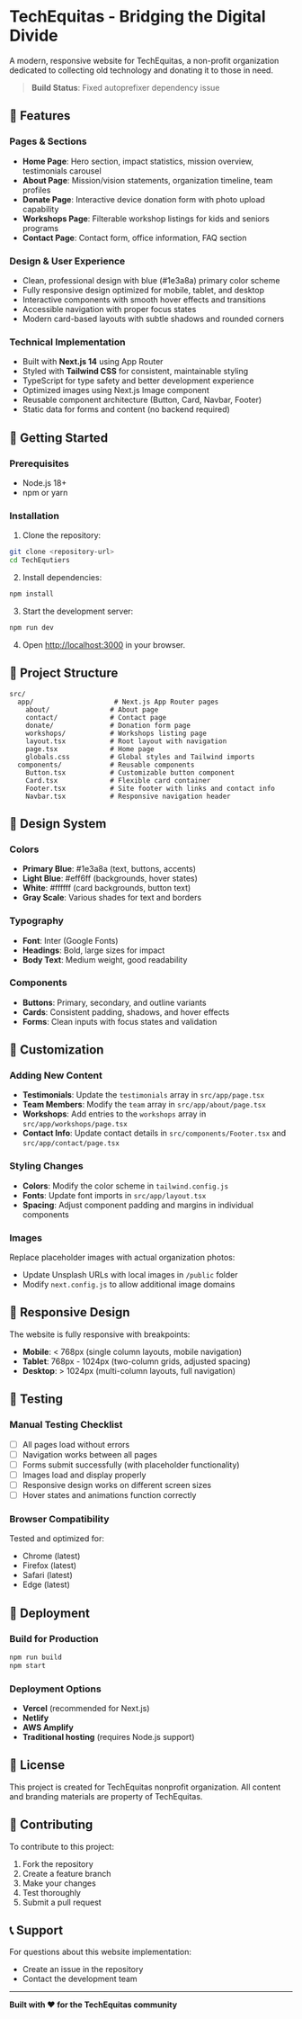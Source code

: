 # TechEquitas - Bridging the Digital Divide

A modern, responsive website for TechEquitas, a non-profit organization dedicated to collecting old technology and donating it to those in need.

> **Build Status**: Fixed autoprefixer dependency issue

## 🌟 Features

### Pages & Sections
- **Home Page**: Hero section, impact statistics, mission overview, testimonials carousel
- **About Page**: Mission/vision statements, organization timeline, team profiles
- **Donate Page**: Interactive device donation form with photo upload capability
- **Workshops Page**: Filterable workshop listings for kids and seniors programs
- **Contact Page**: Contact form, office information, FAQ section

### Design & User Experience
- Clean, professional design with blue (#1e3a8a) primary color scheme
- Fully responsive design optimized for mobile, tablet, and desktop
- Interactive components with smooth hover effects and transitions
- Accessible navigation with proper focus states
- Modern card-based layouts with subtle shadows and rounded corners

### Technical Implementation
- Built with **Next.js 14** using App Router
- Styled with **Tailwind CSS** for consistent, maintainable styling
- TypeScript for type safety and better development experience
- Optimized images using Next.js Image component
- Reusable component architecture (Button, Card, Navbar, Footer)
- Static data for forms and content (no backend required)

## 🚀 Getting Started

### Prerequisites
- Node.js 18+ 
- npm or yarn

### Installation

1. Clone the repository:
```bash
git clone <repository-url>
cd TechEqutiers
```

2. Install dependencies:
```bash
npm install
```

3. Start the development server:
```bash
npm run dev
```

4. Open [http://localhost:3000](http://localhost:3000) in your browser.

## 📁 Project Structure

```
src/
  app/                    # Next.js App Router pages
    about/               # About page
    contact/             # Contact page  
    donate/              # Donation form page
    workshops/           # Workshops listing page
    layout.tsx           # Root layout with navigation
    page.tsx             # Home page
    globals.css          # Global styles and Tailwind imports
  components/            # Reusable components
    Button.tsx           # Customizable button component
    Card.tsx             # Flexible card container
    Footer.tsx           # Site footer with links and contact info
    Navbar.tsx           # Responsive navigation header
```

## 🎨 Design System

### Colors
- **Primary Blue**: #1e3a8a (text, buttons, accents)
- **Light Blue**: #eff6ff (backgrounds, hover states)  
- **White**: #ffffff (card backgrounds, button text)
- **Gray Scale**: Various shades for text and borders

### Typography
- **Font**: Inter (Google Fonts)
- **Headings**: Bold, large sizes for impact
- **Body Text**: Medium weight, good readability

### Components
- **Buttons**: Primary, secondary, and outline variants
- **Cards**: Consistent padding, shadows, and hover effects
- **Forms**: Clean inputs with focus states and validation

## 🔧 Customization

### Adding New Content
- **Testimonials**: Update the `testimonials` array in `src/app/page.tsx`
- **Team Members**: Modify the `team` array in `src/app/about/page.tsx`
- **Workshops**: Add entries to the `workshops` array in `src/app/workshops/page.tsx`
- **Contact Info**: Update contact details in `src/components/Footer.tsx` and `src/app/contact/page.tsx`

### Styling Changes
- **Colors**: Modify the color scheme in `tailwind.config.js`
- **Fonts**: Update font imports in `src/app/layout.tsx`
- **Spacing**: Adjust component padding and margins in individual components

### Images
Replace placeholder images with actual organization photos:
- Update Unsplash URLs with local images in `/public` folder
- Modify `next.config.js` to allow additional image domains

## 📱 Responsive Design

The website is fully responsive with breakpoints:
- **Mobile**: < 768px (single column layouts, mobile navigation)
- **Tablet**: 768px - 1024px (two-column grids, adjusted spacing)  
- **Desktop**: > 1024px (multi-column layouts, full navigation)

## 🧪 Testing

### Manual Testing Checklist
- [ ] All pages load without errors
- [ ] Navigation works between all pages
- [ ] Forms submit successfully (with placeholder functionality)
- [ ] Images load and display properly
- [ ] Responsive design works on different screen sizes
- [ ] Hover states and animations function correctly

### Browser Compatibility
Tested and optimized for:
- Chrome (latest)
- Firefox (latest)
- Safari (latest)
- Edge (latest)

## 🚀 Deployment

### Build for Production
```bash
npm run build
npm start
```

### Deployment Options
- **Vercel** (recommended for Next.js)
- **Netlify**
- **AWS Amplify**
- **Traditional hosting** (requires Node.js support)

## 📄 License

This project is created for TechEquitas nonprofit organization. All content and branding materials are property of TechEquitas.

## 🤝 Contributing

To contribute to this project:
1. Fork the repository
2. Create a feature branch
3. Make your changes
4. Test thoroughly
5. Submit a pull request

## 📞 Support

For questions about this website implementation:
- Create an issue in the repository
- Contact the development team

---

**Built with ❤️ for the TechEquitas community**